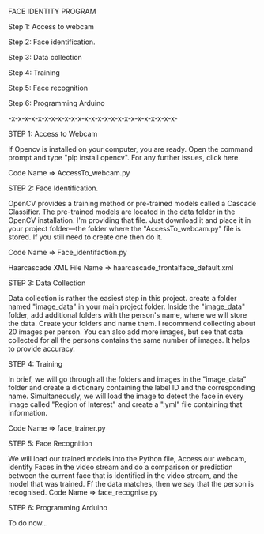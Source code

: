 FACE IDENTITY PROGRAM

Step 1: Access to webcam

Step 2: Face identification.

Step 3: Data collection

Step 4: Training

Step 5: Face recognition

Step 6: Programming Arduino

-x-x-x-x-x-x-x-x-x-x-x-x-x-x-x-x-x-x-x-x-x-x-x-x-x-

STEP 1: Access to Webcam

If Opencv is installed on your computer, you are ready. Open the command prompt and type "pip install opencv".
For any further issues, click here.

Code Name => AccessTo_webcam.py

STEP 2: Face Identification.

OpenCV provides a training method or pre-trained models called a Cascade Classifier. The pre-trained models are located in the data folder in the OpenCV installation. I'm providing that file. Just download it and place it in your project folder—the folder where the "AccessTo_webcam.py" file is stored. If you still need to create one then do it.

Code Name => Face_identifaction.py

Haarcascade XML File Name => haarcascade_frontalface_default.xml

STEP 3: Data Collection

Data collection is rather the easiest step in this project. create a folder named "image_data" in your main project folder. Inside the "image_data" folder, add additional folders with the person's name, where we will store the data.
Create your folders and name them. I recommend collecting about 20 images per person. You can also add more images, but see that data collected for all the persons contains the same number of images. It helps to provide accuracy.

STEP 4: Training

In brief, we will go through all the folders and images in the "image_data" folder and create a dictionary containing the label ID and the corresponding name. Simultaneously, we will load the image to detect the face in every image called "Region of Interest" and create a ".yml" file containing that information.

Code Name => face_trainer.py

STEP 5: Face Recognition

We will load our trained models into the Python file, Access our webcam, identify Faces in the video stream and do a comparison or prediction between the current face that is identified in the video stream, and the model that was trained. Ff the data matches, then we say that the person is recognised.
Code Name => face_recognise.py

STEP 6: Programming Arduino

To do now…
